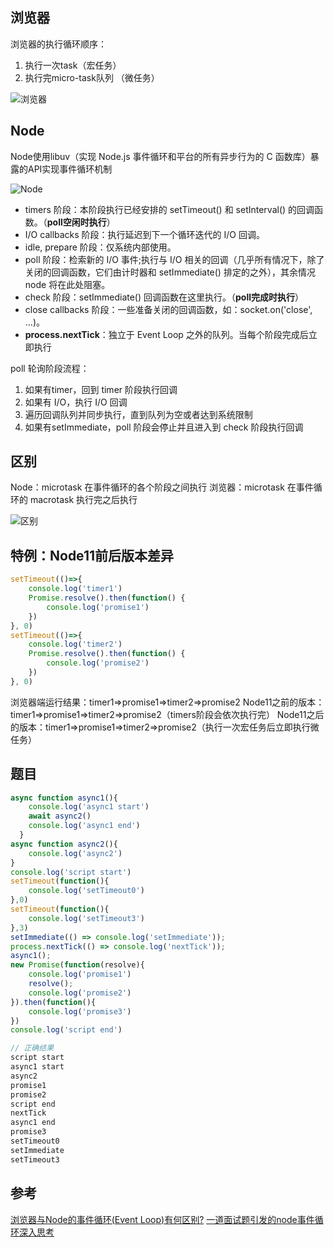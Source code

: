 ## 浏览器
浏览器的执行循环顺序：
1. 执行一次task（宏任务）
2. 执行完micro-task队列 （微任务）

![浏览器](https://user-gold-cdn.xitu.io/2019/1/10/1683863633586974?imageView2/0/w/1280/h/960/format/webp/ignore-error/1)

## Node
Node使用libuv（实现 Node.js 事件循环和平台的所有异步行为的 C 函数库）暴露的API实现事件循环机制

![Node](https://user-images.githubusercontent.com/20101525/53734427-eba9e880-3ebe-11e9-8511-eb4948e336ae.png)
- timers 阶段：本阶段执行已经安排的 setTimeout() 和 setInterval() 的回调函数。（**poll空闲时执行**）
- I/O callbacks 阶段：执行延迟到下一个循环迭代的 I/O 回调。
- idle, prepare 阶段：仅系统内部使用。
- poll 阶段：检索新的 I/O 事件;执行与 I/O 相关的回调（几乎所有情况下，除了关闭的回调函数，它们由计时器和 setImmediate() 排定的之外），其余情况 node 将在此处阻塞。
- check 阶段：setImmediate() 回调函数在这里执行。（**poll完成时执行**）
- close callbacks 阶段：一些准备关闭的回调函数，如：socket.on('close', ...)。
- **process.nextTick**：独立于 Event Loop 之外的队列。当每个阶段完成后立即执行

poll 轮询阶段流程：
1. 如果有timer，回到 timer 阶段执行回调
2. 如果有 I/O，执行 I/O 回调
3. 遍历回调队列并同步执行，直到队列为空或者达到系统限制
4. 如果有setImmediate，poll 阶段会停止并且进入到 check 阶段执行回调

## 区别
Node：microtask 在事件循环的各个阶段之间执行
浏览器：microtask 在事件循环的 macrotask 执行完之后执行

![区别](https://user-gold-cdn.xitu.io/2019/1/12/16841bad1cda741f?imageView2/0/w/1280/h/960/format/webp/ignore-error/1)

## 特例：Node11前后版本差异
```javascript
setTimeout(()=>{
    console.log('timer1')
    Promise.resolve().then(function() {
        console.log('promise1')
    })
}, 0)
setTimeout(()=>{
    console.log('timer2')
    Promise.resolve().then(function() {
        console.log('promise2')
    })
}, 0)
```
浏览器端运行结果：timer1=>promise1=>timer2=>promise2
Node11之前的版本：timer1=>promise1=>timer2=>promise2（timers阶段会依次执行完）
Node11之后的版本：timer1=>promise1=>timer2=>promise2（执行一次宏任务后立即执行微任务）

## 题目
```javascript
async function async1(){
    console.log('async1 start')
    await async2()
    console.log('async1 end')
  }
async function async2(){
    console.log('async2')
}
console.log('script start')
setTimeout(function(){
    console.log('setTimeout0') 
},0)  
setTimeout(function(){
    console.log('setTimeout3') 
},3)  
setImmediate(() => console.log('setImmediate'));
process.nextTick(() => console.log('nextTick'));
async1();
new Promise(function(resolve){
    console.log('promise1')
    resolve();
    console.log('promise2')
}).then(function(){
    console.log('promise3')
})
console.log('script end')

// 正确结果
script start
async1 start
async2
promise1
promise2
script end
nextTick
async1 end
promise3
setTimeout0
setImmediate
setTimeout3
```
## 参考
[浏览器与Node的事件循环(Event Loop)有何区别?](https://juejin.im/post/5c337ae06fb9a049bc4cd218#heading-13)
[一道面试题引发的node事件循环深入思考](https://juejin.im/post/5cf25a19f265da1bba58ec43#heading-10)
